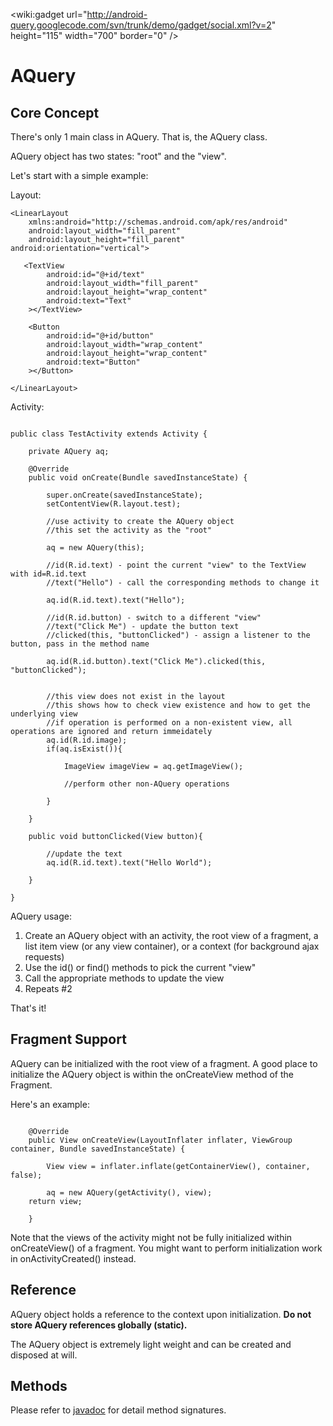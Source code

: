 &lt;wiki:gadget url="http://android-query.googlecode.com/svn/trunk/demo/gadget/social.xml?v=2" height="115" width="700" border="0" /&gt;


# AQuery #


## Core Concept ##

There's only 1 main class in AQuery. That is, the AQuery class.

AQuery object has two states: "root" and the "view".

Let's start with a simple example:

Layout:
```
<LinearLayout 
    xmlns:android="http://schemas.android.com/apk/res/android"    
    android:layout_width="fill_parent"
    android:layout_height="fill_parent" android:orientation="vertical">
    
   <TextView
	    android:id="@+id/text"
	    android:layout_width="fill_parent"
	    android:layout_height="wrap_content"	    
	    android:text="Text"
	></TextView>
	
	<Button 
		android:id="@+id/button" 
		android:layout_width="wrap_content" 
		android:layout_height="wrap_content" 
		android:text="Button" 
	></Button>
	
</LinearLayout>

```

Activity:
```

public class TestActivity extends Activity {
	
	private AQuery aq;
	
	@Override
	public void onCreate(Bundle savedInstanceState) {
		  
		super.onCreate(savedInstanceState);
		setContentView(R.layout.test);

		//use activity to create the AQuery object
		//this set the activity as the "root"	
  
		aq = new AQuery(this);
	  
		//id(R.id.text) - point the current "view" to the TextView with id=R.id.text
		//text("Hello") - call the corresponding methods to change it

		aq.id(R.id.text).text("Hello");
	  
		//id(R.id.button) - switch to a different "view"
		//text("Click Me") - update the button text
		//clicked(this, "buttonClicked") - assign a listener to the button, pass in the method name

		aq.id(R.id.button).text("Click Me").clicked(this, "buttonClicked");


		//this view does not exist in the layout
		//this shows how to check view existence and how to get the underlying view
		//if operation is performed on a non-existent view, all operations are ignored and return immeidately
		aq.id(R.id.image);
		if(aq.isExist()){
	
			ImageView imageView = aq.getImageView();
	
			//perform other non-AQuery operations
	
		}	  
		
	}
	
	public void buttonClicked(View button){
		
		//update the text
		aq.id(R.id.text).text("Hello World");
		
	}
	
}

```

AQuery usage:

  1. Create an AQuery object with an activity, the root view of a fragment, a list item view (or any view container), or a context (for background ajax requests)
  1. Use the id() or find() methods to pick the current "view"
  1. Call the appropriate methods to update the view
  1. Repeats #2

That's it!

## Fragment Support ##

AQuery can be initialized with the root view of a fragment. A good place to initialize the AQuery object is within the onCreateView method of the Fragment.

Here's an example:

```

    @Override
    public View onCreateView(LayoutInflater inflater, ViewGroup container, Bundle savedInstanceState) {
        
    	View view = inflater.inflate(getContainerView(), container, false);        	
		
    	aq = new AQuery(getActivity(), view);
	return view;
		
    }

```

Note that the views of the activity might not be fully initialized within onCreateView() of a fragment. You might want to perform initialization work in onActivityCreated() instead.

## Reference ##

AQuery object holds a reference to the context upon initialization.
**Do not store AQuery references globally (static).**

The AQuery object is extremely light weight and can be created and disposed at will.

## Methods ##

Please refer to [javadoc](http://android-query.googlecode.com/svn/trunk/javadoc/com/androidquery/AbstractAQuery.html) for detail method signatures.